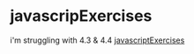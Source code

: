 # javascripExercises
i'm struggling with  4.3 & 4.4
[javascriptExercises](git@github.com:Ajmalakbar1/javascripExercises.git)<br>
